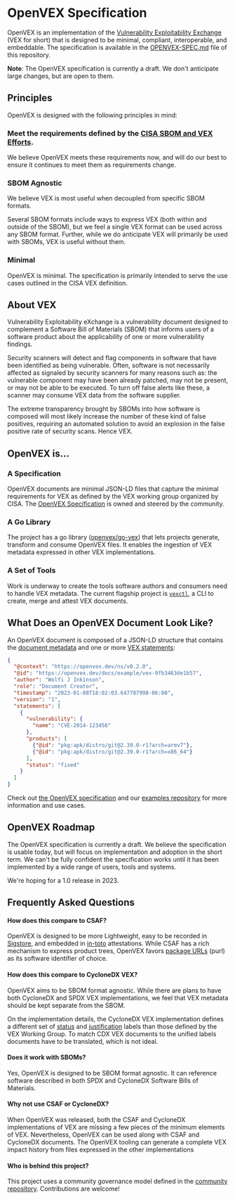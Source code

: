 # OpenVEX Specification

OpenVEX is an implementation of the
[Vulnerability Exploitability Exchange](https://www.ntia.gov/files/ntia/publications/vex_one-page_summary.pdf)
(VEX for short) that is designed to be minimal, compliant, interoperable, and
embeddable.
The specification is available in the [OPENVEX-SPEC.md](OPENVEX-SPEC.md) file of this repository.

**Note**: The OpenVEX specification is currently a draft. We don't anticipate large changes, but are open to them.

## Principles

OpenVEX is designed with the following principles in mind:

### Meet the requirements defined by the [CISA SBOM and VEX Efforts](https://www.cisa.gov/sbom).

We believe OpenVEX meets these requirements now, and will do our best to ensure it continues to meet them as requirements
change.

### SBOM Agnostic

We believe VEX is most useful when decoupled from specific SBOM formats.

Several SBOM formats include ways to express VEX (both within and outside of the SBOM), but we feel a single VEX format
can be used across any SBOM format.
Further, while we do anticipate VEX will primarily be used with SBOMs, VEX is useful without them.

### Minimal

OpenVEX is minimal.
The specification is primarily intended to serve the use cases outlined in the CISA VEX definition.

## About VEX

Vulnerability Exploitability eXchange is a vulnerability document designed to
complement a Software Bill of Materials (SBOM) that informs users of a software
product about the applicability of one or more vulnerability findings.

Security scanners will detect and flag components in software that have
been identified as being vulnerable. Often, software is not necessarily affected
as signaled by security scanners for many reasons such as: the vulnerable component may
have been already patched, may not be present, or may not be able to be executed. To turn off
false alerts like these, a scanner may consume VEX data from the software supplier.

The extreme transparency brought by SBOMs into how software is composed will
most likely increase the number of these kind of false positives, requiring an
automated solution to avoid an explosion in the false positive rate of security
scans. Hence VEX.

## OpenVEX is...

### A Specification

OpenVEX documents are minimal JSON-LD files that capture the minimal requirements
for VEX as defined by the VEX working group organized by CISA. The
[OpenVEX Specification](https://github.com/openvex/spec/blob/main/OPENVEX-SPEC.md)
is owned and steered by the community.

### A Go Library

The project has a go library
([openvex/go-vex](https://github.com/openvex/go-vex)) that lets projects generate,
transform and consume OpenVEX files. It enables the ingestion of VEX metadata
expressed in other VEX implementations.

### A Set of Tools

Work is underway to create the tools software authors and consumers need to
handle VEX metadata. The current flagship project is
[`vexctl`](https://github.com/openvex/vexctl), a CLI to create, merge and
attest VEX documents.

## What Does an OpenVEX Document Look Like?

An OpenVEX document is composed of a JSON-LD structure that contains the
[document metadata](https://github.com/openvex/spec/blob/main/OPENVEX-SPEC.md#vex-documents)
and one or more
[VEX statements](https://github.com/openvex/spec/blob/main/OPENVEX-SPEC.md#the-vex-statement):

```json
{
  "@context": "https://openvex.dev/ns/v0.2.0",
  "@id": "https://openvex.dev/docs/example/vex-9fb3463de1b57",
  "author": "Wolfi J Inkinson",
  "role": "Document Creator",
  "timestamp": "2023-01-08T18:02:03.647787998-06:00",
  "version": "1",
  "statements": [
    {
      "vulnerability": {
        "name": "CVE-2014-123456"
      },
      "products": [
        {"@id": "pkg:apk/distro/git@2.39.0-r1?arch=armv7"},
        {"@id": "pkg:apk/distro/git@2.39.0-r1?arch=x86_64"}
      ],
      "status": "fixed"
    }
  ]
}
```

Check out
[the OpenVEX specification](https://github.com/openvex/spec/blob/main/OPENVEX-SPEC.md)
and our [examples repository](https://github.com/openvex/examples) for more
information and use cases.

## OpenVEX Roadmap

The OpenVEX specification is currently a draft.
We believe the specification is usable today, but will focus on implementation and adoption in the short term.
We can't be fully confident the specification works until it has been implemented by a wide range of users, tools
and systems.

We're hoping for a 1.0 release in 2023.

## Frequently Asked Questions

#### How does this compare to CSAF?

OpenVEX is designed to be more Lightweight, easy to be recorded in
[Sigstore](https://sigstore.dev), and embedded in [in-toto](https://in-toto.io/)
attestations. While CSAF has a rich mechanism to express product trees,
OpenVEX favors [package URLs](https://github.com/package-url/purl-spec) (purl)
as its software identifier of choice.

#### How does this compare to CycloneDX VEX?

OpenVEX aims to be SBOM format agnostic. While there are plans to have both
CycloneDX and SPDX VEX implementations, we feel that VEX metadata should be
kept separate from the SBOM.

On the implementation details, the CycloneDX VEX implementation defines a
different set of
[status](https://github.com/openvex/spec/blob/main/OPENVEX-SPEC.md#status-labels) and
[justification](https://github.com/openvex/spec/blob/main/OPENVEX-SPEC.md#status-justifications)
labels than those defined by the VEX Working Group. To match CDX VEX documents to the unified labels documents have to be translated, which is not ideal.

#### Does it work with SBOMs?

Yes, OpenVEX is designed to be SBOM format agnostic. It can reference software
described in both SPDX and CycloneDX Software Bills of Materials.

#### Why not use CSAF or CycloneDX?

When OpenVEX was released, both the CSAF and CycloneDX implementations of VEX
are missing a few pieces of the minimum elements of VEX. Nevertheless, OpenVEX
can be used along with CSAF and CycloneDX documents. The OpenVEX tooling can
generate a complete VEX impact history from files expressed in the other
implementations

#### Who is behind this project?

This project uses a community governance model defined in the [community repository](https://github.com/openvex/community).
Contributions are welcome!
